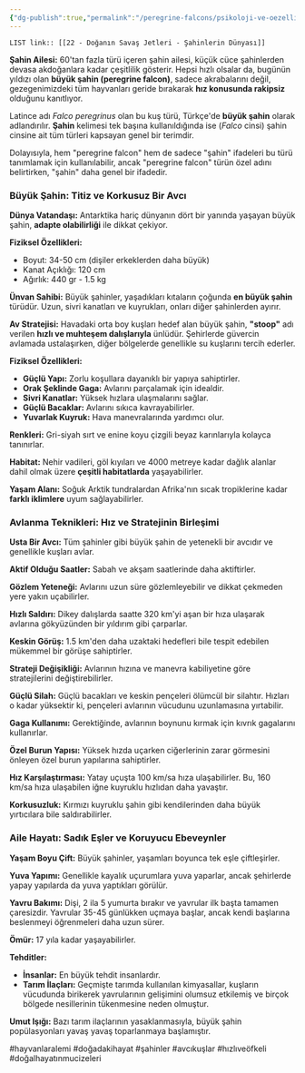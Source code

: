 ```yaml
---
{"dg-publish":true,"permalink":"/peregrine-falcons/psikoloji-ve-oezellikleri/22-doganin-savas-jetleri-sahinlerin-duenyasi/","updated":"2024-09-21T16:49:35.139+03:00"}
---
```


`LIST link:: [[22 - Doğanın Savaş Jetleri - Şahinlerin Dünyası]] `

**Şahin Ailesi:** 60'tan fazla türü içeren şahin ailesi, küçük cüce şahinlerden devasa akdoğanlara kadar çeşitlilik gösterir. Hepsi hızlı olsalar da, bugünün yıldızı olan **büyük şahin (peregrine falcon)**, sadece akrabalarını değil, gezegenimizdeki tüm hayvanları geride bırakarak **hız konusunda rakipsiz** olduğunu kanıtlıyor.

Latince adı *Falco peregrinus* olan bu kuş türü, Türkçe'de **büyük şahin** olarak adlandırılır. **Şahin** kelimesi tek başına kullanıldığında ise (*Falco* cinsi) şahin cinsine ait tüm türleri kapsayan genel bir terimdir. 

Dolayısıyla, hem "peregrine falcon" hem de sadece "şahin" ifadeleri bu türü tanımlamak için kullanılabilir, ancak "peregrine falcon" türün özel adını belirtirken, "şahin" daha genel bir ifadedir. 

### Büyük Şahin: Titiz ve Korkusuz Bir Avcı

**Dünya Vatandaşı:** Antarktika hariç dünyanın dört bir yanında yaşayan büyük şahin, **adapte olabilirliği** ile dikkat çekiyor.

**Fiziksel Özellikleri:**

* Boyut: 34-50 cm (dişiler erkeklerden daha büyük)
* Kanat Açıklığı: 120 cm 
* Ağırlık: 440 gr - 1.5 kg

**Ünvan Sahibi:** Büyük şahinler, yaşadıkları kıtaların çoğunda **en büyük şahin** türüdür. Uzun, sivri kanatları ve kuyrukları, onları diğer şahinlerden ayırır. 

**Av Stratejisi:** Havadaki orta boy kuşları hedef alan büyük şahin, **"stoop"** adı verilen **hızlı ve muhteşem dalışlarıyla** ünlüdür. Şehirlerde güvercin avlamada ustalaşırken, diğer bölgelerde genellikle su kuşlarını tercih ederler.

**Fiziksel Özellikleri:**

* **Güçlü Yapı:** Zorlu koşullara dayanıklı bir yapıya sahiptirler.
* **Orak Şeklinde Gaga:** Avlarını parçalamak için idealdir.
* **Sivri Kanatlar:** Yüksek hızlara ulaşmalarını sağlar.
* **Güçlü Bacaklar:** Avlarını sıkıca kavrayabilirler.
* **Yuvarlak Kuyruk:** Hava manevralarında yardımcı olur.

**Renkleri:** Gri-siyah sırt ve enine koyu çizgili beyaz karınlarıyla kolayca tanınırlar.

**Habitat:** Nehir vadileri, göl kıyıları ve 4000 metreye kadar dağlık alanlar dahil olmak üzere **çeşitli habitatlarda** yaşayabilirler.

**Yaşam Alanı:** Soğuk Arktik tundralardan Afrika'nın sıcak tropiklerine kadar **farklı iklimlere** uyum sağlayabilirler.

### Avlanma Teknikleri: Hız ve Stratejinin Birleşimi

**Usta Bir Avcı:** Tüm şahinler gibi büyük şahin de yetenekli bir avcıdır ve genellikle kuşları avlar.

**Aktif Olduğu Saatler:** Sabah ve akşam saatlerinde daha aktiftirler.

**Gözlem Yeteneği:** Avlarını uzun süre gözlemleyebilir ve dikkat çekmeden yere yakın uçabilirler.

**Hızlı Saldırı:** Dikey dalışlarda saatte 320 km'yi aşan bir hıza ulaşarak avlarına gökyüzünden bir yıldırım gibi çarparlar.

**Keskin Görüş:** 1.5 km'den daha uzaktaki hedefleri bile tespit edebilen mükemmel bir görüşe sahiptirler.

**Strateji Değişikliği:** Avlarının hızına ve manevra kabiliyetine göre stratejilerini değiştirebilirler.

**Güçlü Silah:** Güçlü bacakları ve keskin pençeleri ölümcül bir silahtır. Hızları o kadar yüksektir ki, pençeleri avlarının vücudunu uzunlamasına yırtabilir.

**Gaga Kullanımı:** Gerektiğinde, avlarının boynunu kırmak için kıvrık gagalarını kullanırlar.

**Özel Burun Yapısı:** Yüksek hızda uçarken ciğerlerinin zarar görmesini önleyen özel burun yapılarına sahiptirler.

**Hız Karşılaştırması:** Yatay uçuşta 100 km/sa hıza ulaşabilirler. Bu, 160 km/sa hıza ulaşabilen iğne kuyruklu hızlıdan daha yavaştır.

**Korkusuzluk:** Kırmızı kuyruklu şahin gibi kendilerinden daha büyük yırtıcılara bile saldırabilirler.

### Aile Hayatı: Sadık Eşler ve Koruyucu Ebeveynler

**Yaşam Boyu Çift:** Büyük şahinler, yaşamları boyunca tek eşle çiftleşirler.

**Yuva Yapımı:** Genellikle kayalık uçurumlara yuva yaparlar, ancak şehirlerde yapay yapılarda da yuva yaptıkları görülür.

**Yavru Bakımı:** Dişi, 2 ila 5 yumurta bırakır ve yavrular ilk başta tamamen çaresizdir. Yavrular 35-45 günlükken uçmaya başlar, ancak kendi başlarına beslenmeyi öğrenmeleri daha uzun sürer.

**Ömür:** 17 yıla kadar yaşayabilirler.

**Tehditler:** 

* **İnsanlar:** En büyük tehdit insanlardır.
* **Tarım İlaçları:** Geçmişte tarımda kullanılan kimyasallar, kuşların vücudunda birikerek yavrularının gelişimini olumsuz etkilemiş ve birçok bölgede nesillerinin tükenmesine neden olmuştur.

**Umut Işığı:** Bazı tarım ilaçlarının yasaklanmasıyla, büyük şahin popülasyonları yavaş yavaş toparlanmaya başlamıştır.


#hayvanlaralemi #doğadakihayat #şahinler #avcıkuşlar #hızlıveöfkeli #doğalhayatınmucizeleri 
